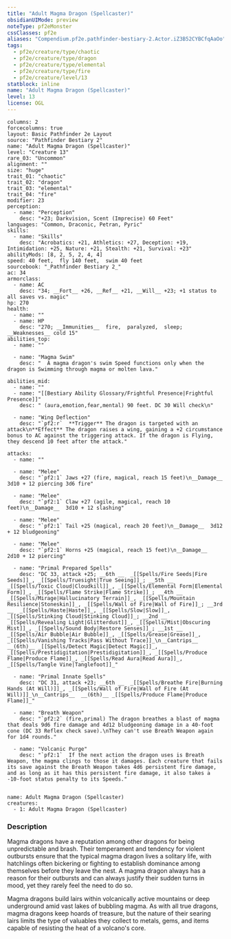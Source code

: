 ```yaml
---
title: "Adult Magma Dragon (Spellcaster)"
obsidianUIMode: preview
noteType: pf2eMonster
cssClasses: pf2e
aliases: "Compendium.pf2e.pathfinder-bestiary-2.Actor.iZ3B52CYBCfqAaOo" 
tags:
  - pf2e/creature/type/chaotic
  - pf2e/creature/type/dragon
  - pf2e/creature/type/elemental
  - pf2e/creature/type/fire
  - pf2e/creature/level/13
statblock: inline
name: "Adult Magma Dragon (Spellcaster)"
level: 13
license: OGL
---
```


```statblock
columns: 2
forcecolumns: true
layout: Basic Pathfinder 2e Layout
source: "Pathfinder Bestiary 2"
name: "Adult Magma Dragon (Spellcaster)"
level: "Creature 13"
rare_03: "Uncommon"
alignment: ""
size: "huge"
trait_01: "chaotic"
trait_02: "dragon"
trait_03: "elemental"
trait_04: "fire"
modifier: 23
perception:
  - name: "Perception"
    desc: "+23; Darkvision, Scent (Imprecise) 60 Feet"
languages: "Common, Draconic, Petran, Pyric"
skills:
  - name: "Skills"
    desc: "Acrobatics: +21, Athletics: +27, Deception: +19, Intimidation: +25, Nature: +21, Stealth: +21, Survival: +23"
abilityMods: [8, 2, 5, 2, 4, 4]
speed: 40 feet,  fly 140 feet,  swim 40 feet
sourcebook: "_Pathfinder Bestiary 2_"
ac: 34
armorclass:
  - name: AC
    desc: "34; __Fort__ +26, __Ref__ +21, __Will__ +23; +1 status to all saves vs. magic"
hp: 270
health:
  - name: ""
  - name: HP
    desc: "270; __Immunities__  fire,  paralyzed,  sleep; __Weaknesses__ cold 15"
abilities_top:
  - name: ""

  - name: "Magma Swim"
    desc: "  A magma dragon's swim Speed functions only when the dragon is Swimming through magma or molten lava."

abilities_mid:
  - name: ""
  - name: "[[Bestiary Ability Glossary/Frightful Presence|Frightful Presence]]"
    desc: " (aura,emotion,fear,mental) 90 feet. DC 30 Will check\n"

  - name: "Wing Deflection"
    desc: "`pf2:r`  **Trigger** The dragon is targeted with an attack\n**Effect** The dragon raises a wing, gaining a +2 circumstance bonus to AC against the triggering attack. If the dragon is Flying, they descend 10 feet after the attack."

attacks:
  - name: ""

  - name: "Melee"
    desc: "`pf2:1` Jaws +27 (fire, magical, reach 15 feet)\n__Damage__  3d10 + 12 piercing 3d6 fire"

  - name: "Melee"
    desc: "`pf2:1` Claw +27 (agile, magical, reach 10 feet)\n__Damage__  3d10 + 12 slashing"

  - name: "Melee"
    desc: "`pf2:1` Tail +25 (magical, reach 20 feet)\n__Damage__  3d12 + 12 bludgeoning"

  - name: "Melee"
    desc: "`pf2:1` Horns +25 (magical, reach 15 feet)\n__Damage__  2d10 + 12 piercing"

  - name: "Primal Prepared Spells"
    desc: "DC 33, attack +25; __6th __  _[[Spells/Fire Seeds|Fire Seeds]]_, _[[Spells/Truesight|True Seeing]]_; __5th __  _[[Spells/Toxic Cloud|Cloudkill]]_, _[[Spells/Elemental Form|Elemental Form]]_, _[[Spells/Flame Strike|Flame Strike]]_; __4th __  _[[Spells/Mirage|Hallucinatory Terrain]]_, _[[Spells/Mountain Resilience|Stoneskin]]_, _[[Spells/Wall of Fire|Wall of Fire]]_; __3rd __  _[[Spells/Haste|Haste]]_, _[[Spells/Slow|Slow]]_, _[[Spells/Stinking Cloud|Stinking Cloud]]_; __2nd __  _[[Spells/Revealing Light|Glitterdust]]_, _[[Spells/Mist|Obscuring Mist]]_, _[[Spells/Sound Body|Restore Senses]]_; __1st __  _[[Spells/Air Bubble|Air Bubble]]_, _[[Spells/Grease|Grease]]_, _[[Spells/Vanishing Tracks|Pass Without Trace]]_\n__Cantrips__  __(6th)__ _[[Spells/Detect Magic|Detect Magic]]_, _[[Spells/Prestidigitation|Prestidigitation]]_, _[[Spells/Produce Flame|Produce Flame]]_, _[[Spells/Read Aura|Read Aura]]_, _[[Spells/Tangle Vine|Tanglefoot]]_"

  - name: "Primal Innate Spells"
    desc: "DC 31, attack +23; __6th __  _[[Spells/Breathe Fire|Burning Hands (At Will)]]_, _[[Spells/Wall of Fire|Wall of Fire (At Will)]]_\n__Cantrips__  __(6th)__ _[[Spells/Produce Flame|Produce Flame]]_"

  - name: "Breath Weapon"
    desc: "`pf2:2` (fire,primal) The dragon breathes a blast of magma that deals 9d6 fire damage and 4d12 bludgeoning damage in a 40-foot cone (DC 33 Reflex check save).\nThey can't use Breath Weapon again for 1d4 rounds."

  - name: "Volcanic Purge"
    desc: "`pf2:1`  If the next action the dragon uses is Breath Weapon, the magma clings to those it damages. Each creature that fails its save against the Breath Weapon takes 4d6 persistent fire damage, and as long as it has this persistent fire damage, it also takes a -10-foot status penalty to its Speeds."
 
```

```encounter-table
name: Adult Magma Dragon (Spellcaster)
creatures:
  - 1: Adult Magma Dragon (Spellcaster)
```


### Description
Magma dragons have a reputation among other dragons for being unpredictable and brash. Their temperament and tendency for violent outbursts ensure that the typical magma dragon lives a solitary life, with hatchlings often bickering or fighting to establish dominance among themselves before they leave the nest. A magma dragon always has a reason for their outbursts and can always justify their sudden turns in mood, yet they rarely feel the need to do so.

Magma dragons build lairs within volcanically active mountains or deep underground amid vast lakes of bubbling magma. As with all true dragons, magma dragons keep hoards of treasure, but the nature of their searing lairs limits the type of valuables they collect to metals, gems, and items capable of resisting the heat of a volcano's core.
